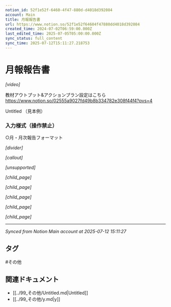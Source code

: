 ```yaml
---
notion_id: 52f1e52f-6460-4f47-880d-d4018d392084
account: Main
title: 月報報告書
url: https://www.notion.so/52f1e52f64604f47880dd4018d392084
created_time: 2024-07-02T06:59:00.000Z
last_edited_time: 2025-07-05T05:00:00.000Z
sync_status: full_content
sync_time: 2025-07-12T15:11:27.218753
---
```


# 月報報告書

*[video]*

教材アウトプット&アクションプラン設定はこちら
https://www.notion.so/02555a9027fd49b8b334782e308f44f4?pvs=4

Untitled （見本例）

### 入力様式（操作禁止）

○月・月次報告フォーマット 

*[divider]*

*[callout]*

*[unsupported]*

*[child_page]*

*[child_page]*

*[child_page]*

*[child_page]*

*[child_page]*


---

*Synced from Notion Main account at 2025-07-12 15:11:27*


## タグ

#その他 

## 関連ドキュメント

- [[../99_その他/Untitled.md|Untitled]]
- [[../99_その他/y.md|y]]
